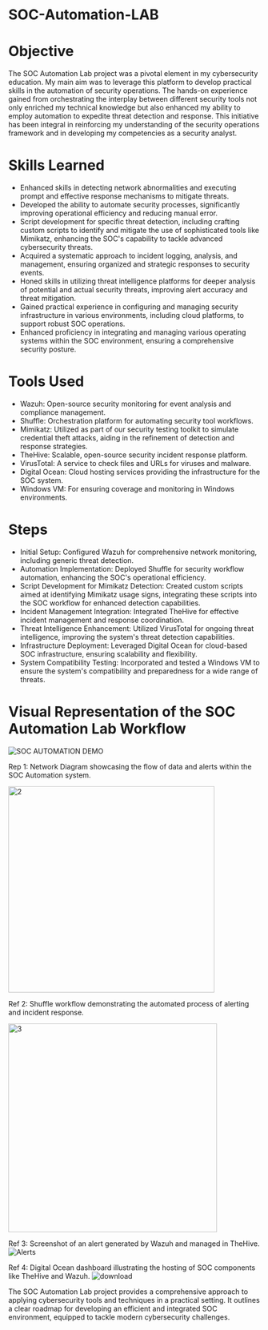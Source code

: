 # SOC-Automation-LAB

# Objective
The SOC Automation Lab project was a pivotal element in my cybersecurity education. My main aim was to leverage this platform to develop practical skills in the automation of security operations. The hands-on experience gained from orchestrating the interplay between different security tools not only enriched my technical knowledge but also enhanced my ability to employ automation to expedite threat detection and response. This initiative has been integral in reinforcing my understanding of the security operations framework and in developing my competencies as a security analyst.

# Skills Learned
- Enhanced skills in detecting network abnormalities and executing prompt and effective response mechanisms to mitigate threats.
- Developed the ability to automate security processes, significantly improving operational efficiency and reducing manual error.
- Script development for specific threat detection, including crafting custom scripts to identify and mitigate the use of sophisticated tools like Mimikatz, enhancing the SOC's capability to tackle advanced cybersecurity threats.
- Acquired a systematic approach to incident logging, analysis, and management, ensuring organized and strategic responses to security events.
- Honed skills in utilizing threat intelligence platforms for deeper analysis of potential and actual security threats, improving alert accuracy and threat mitigation.
- Gained practical experience in configuring and managing security infrastructure in various environments, including cloud platforms, to support robust SOC operations.
- Enhanced proficiency in integrating and managing various operating systems within the SOC environment, ensuring a comprehensive security posture.

# Tools Used
- Wazuh: Open-source security monitoring for event analysis and compliance management.
- Shuffle: Orchestration platform for automating security tool workflows.
- Mimikatz: Utilized as part of our security testing toolkit to simulate credential theft attacks, aiding in the refinement of detection and response strategies.
- TheHive: Scalable, open-source security incident response platform.
- VirusTotal: A service to check files and URLs for viruses and malware.
- Digital Ocean: Cloud hosting services providing the infrastructure for the SOC system.
- Windows VM: For ensuring coverage and monitoring in Windows environments.

# Steps
- Initial Setup: Configured Wazuh for comprehensive network monitoring, including generic threat detection.
- Automation Implementation: Deployed Shuffle for security workflow automation, enhancing the SOC's operational efficiency.
- Script Development for Mimikatz Detection: Created custom scripts aimed at identifying Mimikatz usage signs, integrating these scripts into the SOC workflow for enhanced detection capabilities.
- Incident Management Integration: Integrated TheHive for effective incident management and response coordination.
- Threat Intelligence Enhancement: Utilized VirusTotal for ongoing threat intelligence, improving the system's threat detection capabilities.
- Infrastructure Deployment: Leveraged Digital Ocean for cloud-based SOC infrastructure, ensuring scalability and flexibility.
- System Compatibility Testing: Incorporated and tested a Windows VM to ensure the system's compatibility and preparedness for a wide range of threats.

# Visual Representation of the SOC Automation Lab Workflow

![SOC AUTOMATION DEMO](https://github.com/user-attachments/assets/ee4a2f62-e19d-4768-aabd-5e72b63f1e27)

Rep 1: Network Diagram showcasing the flow of data and alerts within the SOC Automation system. 

<img width="412" alt="2" src="https://github.com/user-attachments/assets/84593fcf-19fe-4da2-a2ce-14ce631602b7" />

Ref 2: Shuffle workflow demonstrating the automated process of alerting and incident response.

<img width="417" alt="3" src="https://github.com/user-attachments/assets/a4b3cd22-ef99-49c8-87ed-871452441a6e" />

Ref 3: Screenshot of an alert generated by Wazuh and managed in TheHive.
![Alerts](https://github.com/user-attachments/assets/ee819c71-f788-42cf-8af7-683455a1a3f5)

Ref 4: Digital Ocean dashboard illustrating the hosting of SOC components like TheHive and Wazuh.
![download](https://github.com/user-attachments/assets/fcb2919e-577f-45ae-b893-bafe30c3cd21)

The SOC Automation Lab project provides a comprehensive approach to applying cybersecurity tools and techniques in a practical setting. It outlines a clear roadmap for developing an efficient and integrated SOC environment, equipped to tackle modern cybersecurity challenges.






